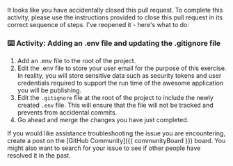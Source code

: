 It looks like you have accidentally closed this pull request. To complete this activity, please use the instructions provided to close this pull request in its correct sequence of steps. I've reopened it - here's what to do:

### :keyboard: Activity: Adding an .env file and updating the .gitignore file

1. Add an .env file to the root of the project.
2. Edit the .env file to store your user email for the purpose of this exercise. In reality, you will store sensitive data such as security tokens and user credentials required to support the run time of the awesome application you will be publishing.
3. Edit the `.gitignore` file at the root of the project to include the newly created `.env` file. This will ensure that the file will not be tracked and prevents from accidental commits.
4. Go ahead and merge the changes you have just completed.

If you would like assistance troubleshooting the issue you are encountering, create a post on the [GitHub Community]({{ communityBoard }}) board. You might also want to search for your issue to see if other people have resolved it in the past.
